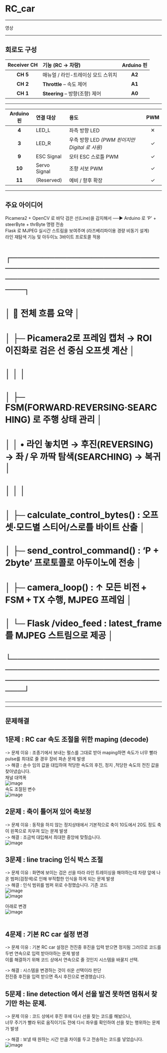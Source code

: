 # RC_car

-----------------------------------------
영상



 ----------------------------------------
회로도 구성
-
 
| Receiver CH | 기능 (RC -> 차량)            | Arduino 핀 |
| :---------: | :----------------------- | :-------: |
|   **CH 5**  | 매뉴얼 / 라인-트레이싱 모드 스위치     |   **A2**  |
|   **CH 2**  | **Throttle** – 속도 제어     |   **A1**  |
|   **CH 1**  | **Steering** – 방향(조향) 제어 |   **A0**  |

-----------------------------------------

| Arduino 핀 | 연결 대상        | 용도                                  | PWM |
| :-------: | :----------- | :---------------------------------- | :-: |
|   **4**   | LED\_L       | 좌측 방향 LED                           |  ✕  |
|   **3**   | LED\_R       | 우측 방향 LED *(PWM 핀이지만 Digital 로 사용)* |  ✓  |
|   **9**   | ESC Signal   | 모터 ESC 스로틀 PWM                      |  ✓  |
|   **10**  | Servo Signal | 조향 서보 PWM                           |  ✓  |
|   **11**  | (Reserved)   | 예비 / 향후 확장                          |  ✓  |

-------------------------------------------
주요 아이디어
-

Picamera2 + OpenCV 로 바닥 검은 선(Line)을 감지해서 ──▶   Arduino 로 'P' + steerByte + thrByte 명령 전송 <br>
Flask 로 MJPEG 실시간 스트림을 보여주며 (라즈베리파이용 경량 비동기 설계) <br>
라인 재탐색 기능 및 아두이노 3바이트 프로토콜 적용 <br>

# ┌─────────────────────────────────────────────────────────────────────────────┐
# │  📌  전체 흐름 요약                                                         │
# │  ├─ Picamera2로 프레임 캡처 → ROI 이진화로 검은 선 중심 오프셋 계산          │
# │  │                                                                         │
# │  ├─ FSM(FORWARD·REVERSING·SEARCHING) 로 주행 상태 관리                      │
# │  │   • 라인 놓치면 → 후진(REVERSING) → 좌 / 우 까딱 탐색(SEARCHING) → 복귀   │
# │  │                                                                         │
# │  ├─ calculate_control_bytes()   : 오프셋·모드별 스티어/스로틀 바이트 산출    │
# │  ├─ send_control_command()      : ‘P + 2byte’ 프로토콜로 아두이노에 전송     │
# │  ├─ camera_loop()               : ↑ 모든 비전 + FSM + TX 수행, MJPEG 프레임  │
# │  └─ Flask /video_feed           : latest_frame 를 MJPEG 스트림으로 제공      │
# └─────────────────────────────────────────────────────────────────────────────┘


-------------------------------------------



-------------------------------------------
문제해결
-

1문제 : RC car 속도 조절을 위한 maping (decode) <br>
-
-> 문제 이유 : 조종기에서 보내는 펄스를 그대로 받아 maping하면
              속도가 너무 빨라 pulse를 최대로 줄 경우 장비 파손 문제 발생 <br>
-> 해결 : 손수 임의 값을 대입하여 적당한 속도의 후진, 정지 ,적당한 속도의 전진 값을 찾아냈습니다. <br>
채널 대역폭 <br>
![image](https://github.com/user-attachments/assets/351ae541-a1d7-4aa3-a436-8c96093bbac9) <br>
속도 조절된 변수 <br>
![image](https://github.com/user-attachments/assets/946b2274-42a0-4090-ad39-9b144ba558ac) <br>

2문제 : 축이 틀어져 있어 축보정 <br>
-
-> 문제 이유 : 동작을 하지 않는 정지상태에서 기본적으로 축이 10도에서 20도 정도 축이 왼쪽으로 치우져 있는 문제 발생 <br>
-> 해결 : 조금씩 대입해서 최대한 중앙에 맞췄습니다. <br>
![image](https://github.com/user-attachments/assets/2e324b3c-b71b-4142-bc26-89349da05405)<br>


3문제 : line tracing 인식 박스 조절 <br>
-
-> 문제 이유 : 화면에 보이는 검은 선을 따라 라인 트레이싱을 해야하는데
             차량 앞에 나온 범퍼(검정색)로 인해 부적합한 인식을 하게 되는 문제 발생 <br>
-> 해결 : 인식 범위를 범퍼 위로 수정했습니다.
기존 코드 <br>
![image](https://github.com/user-attachments/assets/31e8441e-d1d3-4768-9182-f7a294634a7a) <br>
![image](https://github.com/user-attachments/assets/597e1981-e031-4db1-a981-261950807e33) <br>

아래로 변경 <br>
![image](https://github.com/user-attachments/assets/45004ddd-bf83-472b-8c6c-9f856eba87c0)<br>
 <br>

4문제 : 기본 RC car 설정 변경 <br>
-
-> 문제 이유 : 기본 RC car 설정은 전진중 후진을 입력 받으면 정지됨 그러므로 코드를 두번 연속으로 입력 받아야하는 문제 발생 <br>
               이를 해결하기 위해 코드 상에서 연속으로 줄 것인지 시스템을 바꿀지 선택. <br>

-> 해결 : 시스템을 변경하는 것이 쉬운 선택이라 판단 <br>
          전진중 후진을 입력 받으면 즉시 후진으로 변경했습니다. <br>

5문제 : line detection 에서 선을 발견 못하면 멈춰서 찾기만 하는 문제. <br>
-
-> 문제 이유 : 코드 상에서 후진 후에 다시 선을 찾는 코드를 해놨으나, <br>
               너무 주기가 빨라 뒤로 움직이기도 전에 다시 좌우를 확인하여 선을 찾는 행위하는 문제가 발생 <br>

-> 해결 : 보낼 때 원하는 시간 만큼 차이를 두고 전송하는 코드를 넣었습니다. <br>
![image](https://github.com/user-attachments/assets/5e73ed50-8239-4db3-9a5a-34ed73a0ba15) <br>







